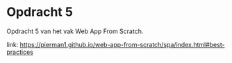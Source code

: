 # Opdracht 5

Opdracht 5 van het vak Web App From Scratch.

link: https://pierman1.github.io/web-app-from-scratch/spa/index.html#best-practices